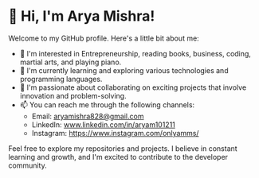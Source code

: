 # 👋 Hi, I'm Arya Mishra!

Welcome to my GitHub profile. Here's a little bit about me:

- 👀 I'm interested in Entrepreneurship, reading books, business, coding, martial arts, and playing piano.
- 🌱 I'm currently learning and exploring various technologies and programming languages.
- 💞️ I'm passionate about collaborating on exciting projects that involve innovation and problem-solving.
- 📫 You can reach me through the following channels:
  - Email: aryamishra828@gmail.com
  - LinkedIn: www.linkedin.com/in/aryam101211
  - Instagram: https://www.instagram.com/onlyamms/

Feel free to explore my repositories and projects. I believe in constant learning and growth, and I'm excited to contribute to the developer community.

<!---
AryaM1012/AryaM1012 is a ✨ special ✨ repository because its `README.md` (this file) appears on your GitHub profile.
You can click the Preview link to take a look at your changes.
--->
